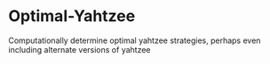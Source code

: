 # Optimal-Yahtzee
Computationally determine optimal yahtzee strategies, perhaps even including alternate versions of yahtzee
